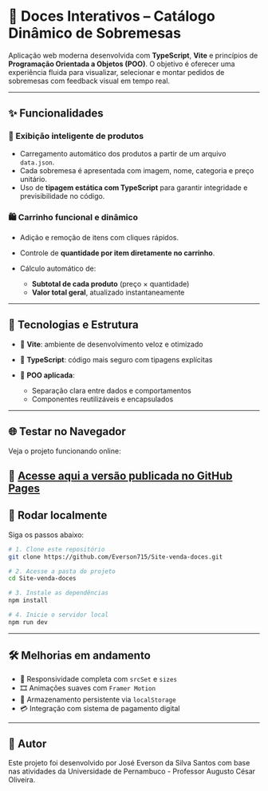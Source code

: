 # 🍬 **Doces Interativos – Catálogo Dinâmico de Sobremesas**

Aplicação web moderna desenvolvida com **TypeScript**, **Vite** e princípios de **Programação Orientada a Objetos (POO)**. O objetivo é oferecer uma experiência fluida para visualizar, selecionar e montar pedidos de sobremesas com feedback visual em tempo real.

---

## ✨ **Funcionalidades**

### 🍮 Exibição inteligente de produtos

* Carregamento automático dos produtos a partir de um arquivo `data.json`.
* Cada sobremesa é apresentada com imagem, nome, categoria e preço unitário.
* Uso de **tipagem estática com TypeScript** para garantir integridade e previsibilidade no código.

### 🛍️ Carrinho funcional e dinâmico

* Adição e remoção de itens com cliques rápidos.
* Controle de **quantidade por item diretamente no carrinho**.
* Cálculo automático de:

  * **Subtotal de cada produto** (preço × quantidade)
  * **Valor total geral**, atualizado instantaneamente

---

## 🧰 **Tecnologias e Estrutura**

* 🔧 **Vite**: ambiente de desenvolvimento veloz e otimizado
* 🧠 **TypeScript**: código mais seguro com tipagens explícitas
* 🧱 **POO aplicada**:

  * Separação clara entre dados e comportamentos
  * Componentes reutilizáveis e encapsulados

---

## 🌐 **Testar no Navegador**

Veja o projeto funcionando online:

🔗 [Acesse aqui a versão publicada no GitHub Pages](https://everson715.github.io/Site-venda-doces\index.html)
---

## 🧪 **Rodar localmente**

Siga os passos abaixo:

```bash
# 1. Clone este repositório
git clone https://github.com/Everson715/Site-venda-doces.git

# 2. Acesse a pasta do projeto
cd Site-venda-doces

# 3. Instale as dependências
npm install

# 4. Inicie o servidor local
npm run dev
```

---

## 🛠️ **Melhorias em andamento**

* 📱 Responsividade completa com `srcSet` e `sizes`
* 🎞️ Animações suaves com `Framer Motion`
* 💾 Armazenamento persistente via `localStorage`
* 💳 Integração com sistema de pagamento digital

---

## 👤 **Autor**

Este projeto foi desenvolvido por José Everson da Silva Santos com base nas atividades da Universidade de Pernambuco - Professor Augusto César Oliveira.